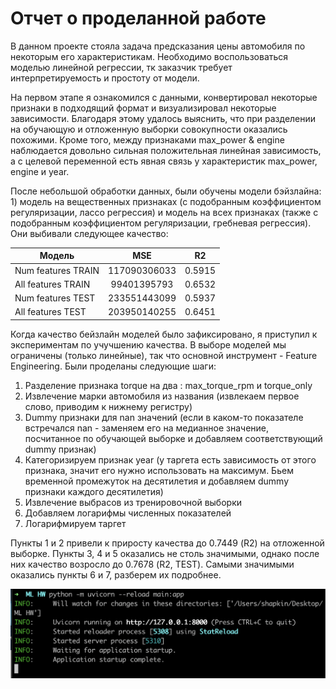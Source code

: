 # Отчет о проделанной работе

В данном проекте стояла задача предсказания цены автомобиля по некоторым его характеристикам. Необходимо воспользоваться моделью линейной регрессии, тк заказчик требует интерпретируемость и простоту от модели. 

На первом этапе я ознакомился с данными, конвертировал некоторые признаки в подходящий формат и визуализировал некоторые зависимости. Благодаря этому удалось выяснить, что при разделении на обучающую и отложенную выборки совокупности оказались похожими. Кроме того, между признаками max_power & engine наблюдается довольно сильная положительная линейная зависимость, а с целевой переменной есть явная связь у характеристик max_power, engine и year. 

После небольшой обработки данных, были обучены модели бэйзлайна: 1) модель на вещественных признаках (с подобранным коэффициентом регуляризации, лассо регрессия) и модель на всех признаках (также с подобранным коэффициентом регуляризации, гребневая регрессия). Они выбивали следующее качество:

|    Модель          |     MSE      |   R2   |
| ------------------ |:------------:|:------:|
| Num features TRAIN | 117090306033 | 0.5915 |
| All features TRAIN |  99401395793 | 0.6532 |
| Num features TEST  | 233551443099 | 0.5937 |
| All features TEST  | 203950140255 | 0.6451 |

Когда качество бейзлайн моделей было зафиксировано, я приступил к экспериментам по учучшению качества. В выборе моделей мы ограничены (только линейные), так что основной инструмент - Feature Engineering. Были проделаны следующие шаги: 
1. Разделение признака torque на два : max_torque_rpm и torque_only
2. Извлечение марки автомобиля из названия (извлекаем первое слово, приводим к нижнему регистру)
3. Dummy признаки для nan значений (если в каком-то показателе встречался nan - заменяем его на медианное значение, посчитанное по обучающей выборке и добавляем соответствующий dummy признак)
4. Категоризируем признак year (у таргета есть зависимость от этого признака, значит его нужно использовать на максимум. Бьем временной промежуток на десятилетия и добавляем dummy признаки каждого десятилетия)
5. Извлечение выбрасов из тренировочной выборки
6. Добавляем логарифмы численных показателей
7. Логарифмируем таргет

Пункты 1 и 2 привели к приросту качества до 0.7449 (R2) на отложенной выборке. Пункты 3, 4 и 5 оказались не столь значимыми, однако после них качество возросло до 0.7678 (R2, TEST). Самыми значимыми оказались пункты 6 и 7, разберем их подробнее. 



![Screenshot](photo_proof/App_launch.png)
